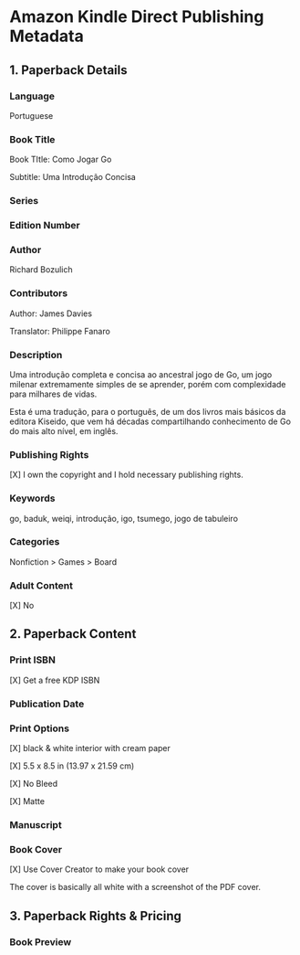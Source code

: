 # Amazon Kindle Direct Publishing Metadata

## 1. Paperback Details

### Language

Portuguese

### Book Title

Book TItle: Como Jogar Go

Subtitle: Uma Introdução Concisa

### Series

### Edition Number

### Author

Richard Bozulich

### Contributors

Author: James Davies

Translator: Philippe Fanaro

### Description

Uma introdução completa e concisa ao ancestral jogo de Go, um jogo milenar extremamente simples de se aprender, porém com complexidade para milhares de vidas.

Esta é uma tradução, para o português, de um dos livros mais básicos da editora Kiseido, que vem há décadas compartilhando conhecimento de Go do mais alto nível, em inglês.

### Publishing Rights

[X] I own the copyright and I hold necessary publishing rights.

### Keywords

go, baduk, weiqi, introdução, igo, tsumego, jogo de tabuleiro

### Categories

Nonfiction > Games > Board

### Adult Content

[X] No

## 2. Paperback Content

### Print ISBN

[X] Get a free KDP ISBN

### Publication Date

### Print Options

[X] black & white interior with cream paper

[X] 5.5 x 8.5 in (13.97 x 21.59 cm)

[X] No Bleed

[X] Matte

### Manuscript

### Book Cover

[X] Use Cover Creator to make your book cover

The cover is basically all white with a screenshot of the PDF cover.

## 3. Paperback Rights & Pricing

### Book Preview
